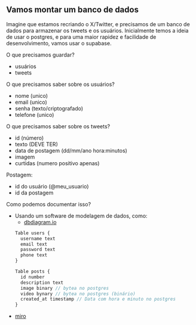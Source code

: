## Vamos montar um banco de dados

Imagine que estamos recriando o X/Twitter, e precisamos de um banco de dados para armazenar os tweets e os usuários.
Inicialmente temos a ideia de usar o postgres, e para uma maior rapidez e facilidade de desenvolvimento, vamos usar o supabase.

O que precisamos guardar?
- usuários
- tweets

O que precisamos saber sobre os usuários?
- nome (unico)
- email (unico)
- senha (texto/criptografado)
- telefone (unico)

O que precisamos saber sobre os tweets?
- id (número)
- texto (DEVE TER)
- data de postagem (dd/mm/ano hora:minutos)
- imagem
- curtidas (numero positivo apenas)

Postagem:
- id do usuário (@meu_usuario)
- id da postagem

Como podemos documentar isso?
- Usando um software de modelagem de dados, como:
    - [dbdiagram.io](https://dbdiagram.io/home)
    ```javascript
    Table users {
      username text
      email text
      password text
      phone text
    }
    
    Table posts {
      id number
      description text
      image binary // bytea no postgres
      video bynary // bytea no postgres (binário)
      created_at timestamp // Data com hora e minuto no postgres 
    }
    
- [miro](https://miro.com/app/dashboard/)
